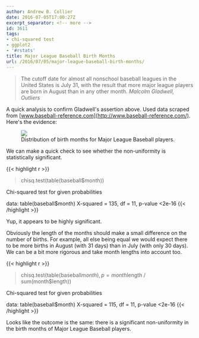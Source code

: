 ```yaml
---
author: Andrew B. Collier
date: 2016-07-05T17:00:27Z
excerpt_separator: <!-- more -->
id: 3611
tags:
- chi-squared test
- ggplot2
- '#rstats'
title: Major League Baseball Birth Months
url: /2016/07/05/major-league-baseball-birth-months/
---
```


<!--more-->

<blockquote>
The cutoff date for almost all nonschool baseball leagues in the United States is July 31, with the result that more major league players are born in August than in any other month.
<cite>Malcolm Gladwell, <em>Outliers</em></cite>
</blockquote>

A quick analysis to confirm Gladwell's assertion above. Used data scraped from [www.baseball-reference.com](http://www.baseball-reference.com/). Here's the evidence:

<figure>
  <img src="/img/2016/07/baseball-birthdays.png">
  <figcaption class="wp-caption-text">Distribution of birth months for Major League Baseball players.</figcaption>
</figure>

We can make a quick check to see whether the non-uniformity is statistically significant.

{{< highlight r >}}
> chisq.test(table(baseball$month))

  Chi-squared test for given probabilities

data:  table(baseball$month)
X-squared = 135, df = 11, p-value <2e-16
{{< /highlight >}}

Yup, it appears to be highly significant.

Obviously the length of the months should make a small difference on the number of births. For example, all else being equal we would expect there to be more births in August (with 31 days) than in July (with only 30 days). We can be a bit more rigorous and take month lengths into account too.

{{< highlight r >}}
> chisq.test(table(baseball$month), p = month$length / sum(month$length))

  Chi-squared test for given probabilities

data:  table(baseball$month)
X-squared = 115, df = 11, p-value <2e-16
{{< /highlight >}}

Looks like the outcome is the same: there is a significant non-uniformity in the birth months of Major League Baseball players.
